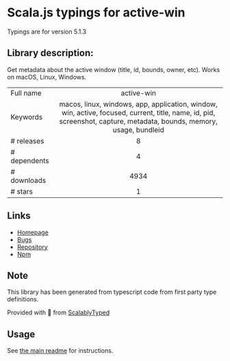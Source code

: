 
# Scala.js typings for active-win

Typings are for version 5.1.3

## Library description:
Get metadata about the active window (title, id, bounds, owner, etc). Works on macOS, Linux, Windows.

|                    |                 |
| ------------------ | :-------------: |
| Full name          | active-win |
| Keywords           | macos, linux, windows, app, application, window, win, active, focused, current, title, name, id, pid, screenshot, capture, metadata, bounds, memory, usage, bundleid |
| # releases         | 8 |
| # dependents       | 4 |
| # downloads        | 4934 |
| # stars            | 1 |

## Links
- [Homepage](https://github.com/sindresorhus/active-win#readme)
- [Bugs](https://github.com/sindresorhus/active-win/issues)
- [Repository](https://github.com/sindresorhus/active-win)
- [Npm](https://www.npmjs.com/package/active-win)
    


## Note
This library has been generated from typescript code from first party type definitions.

Provided with :purple_heart: from [ScalablyTyped](https://github.com/oyvindberg/ScalablyTyped)

## Usage
See [the main readme](../../readme.md) for instructions.


